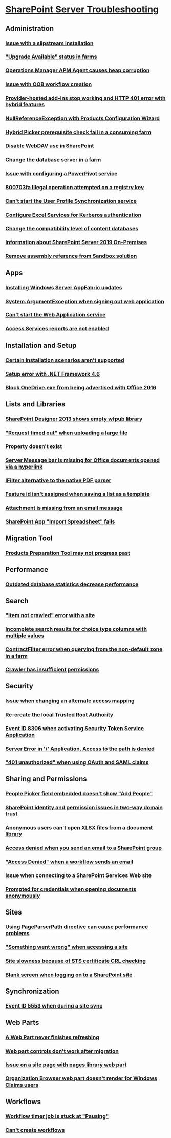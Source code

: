 # [SharePoint Server Troubleshooting](../server.md)

## Administration

### [Issue with a slipstream installation](../administration/administration-tool-stopped-working-during-a-slipstream-installation.md)
### ["Upgrade Available" status in farms](../administration/upgrade-available-status-in-new-farm.md)
### [Operations Manager APM Agent causes heap corruption](../administration/system-center-2016-operations-manager-apm-agent-causing-heap-corruption.md)
### [Issue with OOB workflow creation](../administration/requested-registry-access-not-allowed-error-sharepoint-2013-OOB-workflow-creation.md)
### [Provider-hosted add-ins stop working and HTTP 401 error with hybrid features](../administration/provider-hosted-add-ins-stop-working-and-http-401-error-after-configure-farm-hybrid-features.md)
### [NullReferenceException with Products Configuration Wizard](../administration/nullreferenceexception-for-configuration-wizard.md)
### [Hybrid Picker prerequisite check fail in a consuming farm](../administration/hybrid-picker-prerequisite-check-fail-in-consuming-farm.md)
### [Disable WebDAV use in SharePoint](../administration/how-to-disable-webdav-use.md)
### [Change the database server in a farm](../administration/how-to-change-the-database-in-farms.md)
### [Issue with configuring a PowerPivot service](../administration/error-configuring-powerpivot-service-with-oracle-data-source-sharepoint-server-2013.md)
### [800703fa Illegal operation attempted on a registry key](../administration/800703fa-Illegal-operation-error.md)
### [Can't start the User Profile Synchronization service](../administration/cannot-start-the-user-profile-synchronization-service.md)
### [Configure Excel Services for Kerberos authentication](../administration/configure-excel-services-kerberos.md)
### [Change the compatibility level of content databases](../administration/compatibility-level-change.md)
### [Information about SharePoint Server 2019 On-Premises ](../administration/sharepoint-on-premises-2019-information.md)
### [Remove assembly reference from Sandbox solution](../administration/change-sandbox-solution.md)

## Apps

### [Installing Windows Server AppFabric updates](../apps/installing-appfabric-updates.md)
### [System.ArgumentException when signing out web application](../apps/system.argumentexception-exception-when-sign-out-of-web-application.md)
### [Can't start the Web Application service](../apps/cannot-start-an-application-service.md)
### [Access Services reports are not enabled](../Apps/running-access-reports-error.md)

## Installation and Setup

### [Certain installation scenarios aren't supported](../installation-and-setup/certain-installation-scenarios-are-not-supported.md)
### [Setup error with .NET Framework 4.6](../installation-and-setup/setup-error-if-.net-framework-4.6-is-installed.md)
### [Block OneDrive.exe from being advertised with Office 2016](../installation-and-setup/how-to-block-onedrive.exe-from-being-advertised-after-install-office-2016.md)

## Lists and Libraries

### [SharePoint Designer 2013 shows empty wfpub library](../lists-and-libraries/shows-empty-wfpub-library.md)
### ["Request timed out" when uploading a large file](../lists-and-libraries/request-timed-out-when-upload-large-file-to-library.md)
### [Property doesn't exist](../lists-and-libraries/property-does-not-exist-or-is-used-in-manner-inconsistent-with-schema-settings.md)
### [Server Message bar is missing for Office documents opened via a hyperlink](../lists-and-libraries/message-bar-is-missing-when-open-office-documents-via-link-from-library.md)
### [IFilter alternative to the native PDF parser](../lists-and-libraries/ifilter-alternative-to-the-native-pdf-parser.md)
### [Feature id isn't assigned when saving a list as a template](../lists-and-libraries/feature-id-not-assigned-when-saving-a-list-as-template.md)
### [Attachment is missing from an email message](../lists-and-libraries/attachment-is-missing-in-email-message-to-library.md)
### [SharePoint App "Import Spreadsheet" fails](../lists-and-libraries/import-spreadsheet-app-error-an-unexpected-error-has-occurred-2147352567.md)

## Migration Tool

### [Products Preparation Tool may not progress past](../migration-tool/products-preparation-tool-not-progress-past-configuring-application.md)

## Performance

### [Outdated database statistics decrease performance](../performance/outdated-database-statistics.md)

## Search

### ["Item not crawled" error with a site](../search/item-not-crawled-when-crawl-sites.md)
### [Incomplete search results for choice type columns with multiple values](../search/incomplete-search-results-for-choice-type-columns-with-multiple-values.md)
### [ContractFilter error when querying from the non-default zone in a farm](../search/contractfilter-error-when-querying-from-the-non-default-zone.md)
### [Crawler has insufficient permissions](../Search/crawler-has-insufficient-permissions.md)

## Security

### [Issue when changing an alternate access mapping](../security/update-conflict-when-modify-or-delete-alternate-access-mapping.md)
### [Re-create the local Trusted Root Authority](../security/how-to-recreate-the-local-trusted-root-authority.md)
### [Event ID 8306 when activating Security Token Service Application](../security/event-id-8306-and-cannot-activate-security-token-service-application.md)
### [Server Error in '/' Application. Access to the path is denied](../security/access-to-the-path-is-denied-during-logon.md)
### ["401 unauthorized" when using OAuth and SAML claims](../security/401-unauthorized-error-when-using-oauth-and-saml-claims.md)

## Sharing and Permissions

### [People Picker field embedded doesn't show "Add People"](../sharing-and-permissions/picker-field-embedded-does-not-show-add-people.md)
### [SharePoint identity and permission issues in two-way domain trust](../sharing-and-permissions/identity-and-permission-issues-in-two-way-domain-trust.md)
### [Anonymous users can't open XLSX files from a document library](../sharing-and-permissions/anonymous-users-cannot-open-xlsx-files-from-a-document-library.md)
### [Access denied when you send an email to a SharePoint group](../sharing-and-permissions/access-denied-when-send-an-email-to-groups.md)
### ["Access Denied" when a workflow sends an email](../sharing-and-permissions/access-denied-error-sharepoint-2010-when-workflow-sends-email-to-group.md)
### [Issue when connecting to a SharePoint Services Web site](../sharing-and-permissions/web-site-fails-connection.md)
### [Prompted for credentials when opening documents anonymously](../sharing-and-permissions/receive-credentials-prompting.md)

## Sites

### [Using PageParserPath directive can cause performance problems](../sites/using-pageparserpath-directive.md)
### ["Something went wrong" when accessing a site](../sites/something-went-wrong-when-access-site.md)
### [Site slowness because of STS certificate CRL checking](../sites/site-slowness-because-of-sts-certificate-crl-checking.md)
### [Blank screen when logging on to a SharePoint site](../sites/blank-screen-when-you-log-on-sites.md)

## Synchronization

### [Event ID 5553 when during a site sync](../sync/event-id-5553-and-failure-during-site-sync.md)

## Web Parts

### [A Web Part never finishes refreshing](../web-parts/web-part-refresh-in-sharepoint-foundation-2010.md)
### [Web part controls don't work after migration](../web-parts/web-part-controls-do-not-work-after-sites-are-migrated.md)
### [Issue on a site page with pages library web part](../web-parts/sorry-something-went-wrong-error-on-site-page-with-pages-library-web-part.md)
### [Organization Browser web part doesn't render for Windows Claims users](../web-parts/organization-browser-web-part-does-not-render-for-windows-claims-users.md)

## Workflows

### [Workflow timer job is stuck at "Pausing"](../workflows/workflow-timer-job-is-stuck-at-pausing.md)
### [Can't create workflows](../workflows/unable-to-create-or-edit-sharepoint-2013-workflow-sharepoint-designer.md)